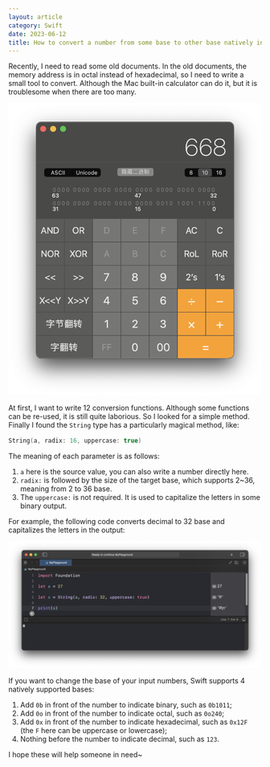 ```yaml
---
layout: article
category: Swift
date: 2023-06-12
title: How to convert a number from some base to other base natively in Swift(for example, decimal to hexadecimal, octal to binary)
---
```

<!-- excerpt-start -->
Recently, I need to read some old documents. In the old documents, the memory address is in octal instead of hexadecimal, so I need to write a small tool to convert. Although the Mac built-in calculator can do it, but it is troublesome when there are too many.

<img alt="Use the built-in calculator for hexadecimal calculations" src="/assets/images/98f5449d939c456ba0bab464dfc6d239.png" style="box-shadow: 0px 0px 0px 0px">

At first, I want to write 12 conversion functions. Although some functions can be re-used, it is still quite laborious. So I looked for a simple method. Finally I found the `String` type has a particularly magical method, like:

```swift
String(a, radix: 16, uppercase: true)
```

The meaning of each parameter is as follows:
1. `a` here is the source value, you can also write a number directly here.
2. `radix:` is followed by the size of the target base, which supports 2~36, meaning from 2 to 36 base.
3. The `uppercase:` is not required. It is used to capitalize the letters in some binary output.

For example, the following code converts decimal to 32 base and capitalizes the letters in the output:

<img alt="Code to convert decimal to 32 base" src="/assets/images/810735a203bf4888a056ba523cb83416.png" style="box-shadow: 0px 0px 0px 0px">

If you want to change the base of your input numbers, Swift supports 4 natively supported bases:
1. Add `0b` in front of the number to indicate binary, such as `0b1011`;
2. Add `0o` in front of the number to indicate octal, such as `0o240`;
3. Add `0x` in front of the number to indicate hexadecimal, such as `0x12F` (the `F` here can be uppercase or lowercase);
4. Nothing before the number to indicate decimal, such as `123`.

I hope these will help someone in need~